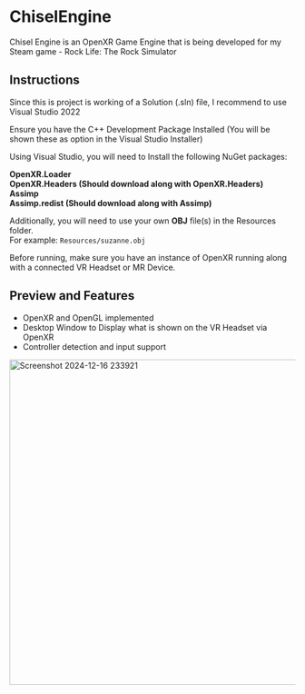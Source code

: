 # ChiselEngine
Chisel Engine is an OpenXR Game Engine that is being developed for my Steam game - Rock Life: The Rock Simulator 

## Instructions 
Since this is project is working of a Solution (.sln) file, I recommend to use Visual Studio 2022

Ensure you have the C++ Development Package Installed (You will be shown these as option in the Visual Studio Installer)

Using Visual Studio, you will need to Install the following NuGet packages: 

**OpenXR.Loader** \
**OpenXR.Headers (Should download along with OpenXR.Headers)** \
**Assimp** \
**Assimp.redist (Should download along with Assimp)**

Additionally, you will need to use your own **OBJ** file(s) in the Resources folder.\
For example: `Resources/suzanne.obj`

Before running, make sure you have an instance of OpenXR running along with a connected VR Headset or MR Device.

## Preview and Features

- OpenXR and OpenGL implemented
- Desktop Window to Display what is shown on the VR Headset via OpenXR
- Controller detection and input support

<img width="573" alt="Screenshot 2024-12-16 233921" src="https://github.com/user-attachments/assets/de5c6c8d-4527-48e8-b493-6c9620fb4ea3" />






